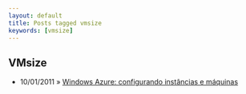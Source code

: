 ```yaml
---
layout: default
title: Posts tagged vmsize
keywords: [vmsize]
---
```

<h2 class="category">VMsize</h2>
<ul class="posts">
<li>
<p>
<span class="date">10/01/2011</span> &raquo; 
<a href="/blog/windows-azure-configurando-instancias-e-maquinas">Windows Azure: configurando instâncias e máquinas</a>
</p>
</li> 
</ul>
